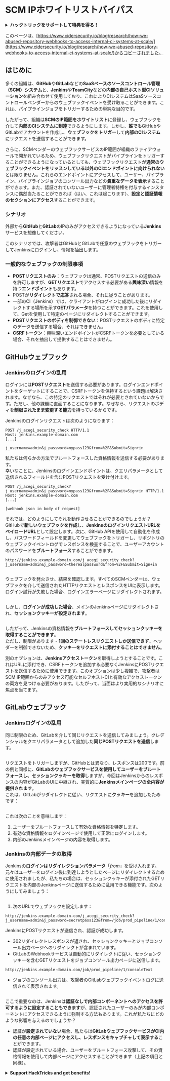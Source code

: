 # SCM IPホワイトリストバイパス

<details>

<summary><strong>ハックトリックをサポートして特典を得る！</strong></summary>

* **HackTricksで会社を宣伝したい**場合や、**PEASSの最新バージョンを入手したい**場合、または**HackTricksをPDFでダウンロードしたい**場合は、[**サブスクリプションプラン**](https://github.com/sponsors/carlospolop)をご確認ください！
* [**公式PEASS＆HackTricksグッズ**](https://peass.creator-spring.com)を手に入れる
* [**The PEASS Family**](https://opensea.io/collection/the-peass-family)を見つけて、独占的な[**NFT**](https://opensea.io/collection/the-peass-family)のコレクションを見つける
* 💬 [**Discordグループ**](https://discord.gg/hRep4RUj7f)または[**Telegramグループ**](https://t.me/peass)に参加するか、**Twitter**でフォローする 🐦 [**@carlospolopm**](https://twitter.com/carlospolopm)
* **ハッキングのトリックを共有する**ために、[**HackTricks**](https://github.com/carlospolop/hacktricks)と[**HackTricks Cloud**](https://github.com/carlospolop/hacktricks-cloud)のGitHubリポジトリにPRを提出してください。

</details>

このページは、[https://www.cidersecurity.io/blog/research/how-we-abused-repository-webhooks-to-access-internal-ci-systems-at-scale/](https://www.cidersecurity.io/blog/research/how-we-abused-repository-webhooks-to-access-internal-ci-systems-at-scale/)からコピーされました。

## はじめに

多くの組織は、**GitHub**や**GitLab**などの**SaaSベースのソースコントロール管理（SCM）システム**と、**Jenkins**や**TeamCity**などの**内部の自己ホスト型CIソリューション**を組み合わせて使用しており、これによりCIシステムはSaaSソースコントロールベンダーからのウェブフックイベントを受け取ることができます。これは、パイプラインジョブをトリガーするための単純な目的です。

したがって、組織は**SCMのIP範囲をホワイトリスト**に登録し、ウェブフックを介して**内部のCIシステムに到達**できるようにします。しかし、**誰でも**GitHubやGitLabでアカウントを作成し、**ウェブフックをトリガー**して**内部のCIシステム**にリクエストを送信することができます。

さらに、SCMベンダーのウェブフックサービスのIP範囲が組織のファイアウォールで開かれているため、ウェブフックリクエストがパイプラインをトリガーすることができるようになっているとしても、ウェブフックリクエストが**通常のウェブフックイベントをリッスンしている以外のCIエンドポイントに向けられない**とは限りません。これらのエンドポイントにアクセスして、ユーザー、パイプライン、パイプラインジョブのコンソール出力などの**貴重なデータを表示**することができます。また、認証されていないユーザーに管理者特権を付与するインスタンスに偶然当たることができれば（はい、これは起こります）、**設定と認証情報のセクションにアクセス**することができます。

### シナリオ

外部から**GitHub**と**GitLab**のIPのみがアクセスできるようになっている**Jenkins**サービスを想像してください。

このシナリオでは、攻撃者はGitHubとGitLabで任意のウェブフックをトリガーしてJenkinsにログインし、情報を抽出します。

### 一般的なウェブフックの制限事項

* **POSTリクエストのみ**：ウェブフックは通常、POSTリクエストの送信のみを許可しますが、**GETリクエスト**でアクセスする必要がある**興味深い**情報を持つ**エンドポイント**もあります。
* POSTが**リダイレクトで応答**される場合、それに従うことがあります。
* 一部のCI（Jenkins）では、クライアントがログインに成功した後にリダイレクトする場所を示す**GETパラメータ**を持つことができます。これを使用して、Getを使用して特定のページにリダイレクトすることができます。
* **POSTリクエストのボディを制御できない**：POSTリクエストのボディに特定のデータを送信する場合、それはできません。
* **CSRFトークン**：興味深いエンドポイントがCSRFトークンを必要としている場合、それを抽出して提供することはできません。

## GitHubウェブフック

### Jenkinsのログインの乱用

ログインには**POSTリクエスト**を送信する必要があります。ログインエンドポイントをターゲットにすることで、CSRFトークンを保持するという課題は解決されます。なぜなら、この特定のリクエストではそれが必要とされていないからです。ただし、他の課題に直面することになります。なぜなら、リクエストのボディを**制限されたまま変更する能力**を持っているからです。

Jenkinsのログインリクエストは次のようになります：
```
POST /j_acegi_security_check HTTP/1.1
Host: jenkins.example-domain.com
[...]

j_username=admin&j_password=mypass123&from=%2F&Submit=Sign+in
```
私たちは何らかの方法でブルートフォースした資格情報を送信する必要があります。\
幸いなことに、Jenkinsのログインエンドポイントは、クエリパラメータとして送信されるフィールドを含むPOSTリクエストを受け付けます。
```
POST /j_acegi_security_check?j_username=admin&j_password=mypass123&from=%2F&Submit=Sign+in HTTP/1.1
Host: jenkins.example-domain.com
[...]

[webhook json in body of request]
```
それでは、どのようにしてそれを動作させることができるのでしょうか？GitHubで**新しいウェブフックを作成**し、**JenkinsのログインリクエストURLをペイロードURL**として設定します。次に、GitHub APIを使用して自動化を作成し、パスワードフィールドを変更してウェブフックをトリガーし、リポジトリのウェブフックイベントログでレスポンスを検査することで、ユーザーアカウントのパスワードを**ブルートフォース**することができます。
```
http://jenkins.example-domain.com/j_acegi_security_check?j_username=admin&j_password=therealpassword&from=%2F&Submit=Sign+in
```
<figure><img src="../../.gitbook/assets/image (7) (1) (1).png" alt=""><figcaption></figcaption></figure>

ウェブフックを発火させ、結果を確認します。すべてのSCMベンダーは、ウェブフックを介して送信されたHTTPリクエストとレスポンスをUIに表示します。\
ログイン試行が失敗した場合、ログインエラーページにリダイレクトされます。

<figure><img src="../../.gitbook/assets/image (6) (1).png" alt=""><figcaption></figcaption></figure>

しかし、**ログインが成功した場合**、メインのJenkinsページにリダイレクトされ、**セッションクッキーが設定されます**。

<figure><img src="../../.gitbook/assets/image (3) (1) (1).png" alt=""><figcaption></figcaption></figure>

したがって、Jenkinsの資格情報を**ブルートフォースしてセッションクッキーを取得することができます**。\
ただし、制限があります - **1回のステートレスリクエストしか送信できず**、ヘッダーを制御できないため、**クッキーをリクエストに添付することはできません**。

別のオプションは、**Jenkinsアクセストークン**を取得しようとすることです。これはURLに添付でき、CSRFトークンを追加する必要なくJenkinsにPOSTリクエストを送信するために使用できます。このオプションは少し複雑で、攻撃者はSCM IP範囲からのみアクセス可能なセルフホストCIと有効なアクセストークンの両方を見つける必要があります。したがって、当面はより実用的なシナリオに焦点を当てます。

## GitLabウェブフック

### Jenkinsログインの乱用

同じ制限のため、GitLabを介して同じリクエストを送信してみましょう。クレデンシャルをクエリパラメータとして追加した**同じPOSTリクエストを送信**します。

<figure><img src="../../.gitbook/assets/image (2) (2) (1).png" alt=""><figcaption></figcaption></figure>

リクエストをトリガーしますが、GitHubとは異なり、レスポンスは200です。前の例と同様に、**GitLabのウェブフックサービスを使用してユーザーをブルートフォースし、セッションクッキーを取得**しますが、今回はJenkinsからのレスポンスの内容がGitLabのUIに中継され、実質的に**Jenkinsメインページの全内容が提供されます**。\
これは、GitLabがリダイレクトに従い、リクエストに**クッキー**を追加したためです：

<figure><img src="../../.gitbook/assets/image (4) (1) (2).png" alt=""><figcaption></figcaption></figure>

これは次のことを意味します：

1. ユーザーをブルートフォースして有効な資格情報を特定します。
2. 有効な資格情報をログインページで使用して正常にログインします。
3. 内部のJenkinsメインページの内容を取得します。

### Jenkinsの内部データの取得

Jenkinsの**ログインはリダイレクションパラメータ**「_from_」を受け入れます。元々はユーザーをログイン後に到達しようとしたページにリダイレクトするために使用されましたが、私たちの場合は、セッションクッキーが添付されたGETリクエストを内部のJenkinsページに送信するために乱用できる機能です。次のようにしてみましょう：

<figure><img src="../../.gitbook/assets/image (5) (1) (1).png" alt=""><figcaption></figcaption></figure>

1. 次のURLでウェブフックを設定します：
```
http://jenkins.example-domain.com/j_acegi_security_check?j_username=admin&j_password=secretpass123&from=/job/prod_pipeline/1/consoleText&Submit=Sign+in
```
JenkinsにPOSTリクエストが送信され、認証が成功します。

* 302リダイレクトレスポンスが返され、セッションクッキーとジョブコンソール出力ページへのリダイレクトが含まれています。
* GitLabのWebhookサービスは自動的にリダイレクトに従い、セッションクッキーを含むGETリクエストをジョブコンソール出力ページに送信します。
```
http://jenkins.example-domain.com/job/prod_pipeline/1/consoleText
```
* ジョブのコンソール出力は、攻撃者のGitLabウェブフックイベントログに送信されて表示されます。

<figure><img src="../../.gitbook/assets/image (1) (3).png" alt=""><figcaption></figcaption></figure>

ここで重要なのは、Jenkinsは**認証なしで内部コンポーネントへのアクセスを許可するように設定することもできます**が、認証されたユーザーのみが内部コンポーネントにアクセスできるように強制する方法もあります。これが私たちにどのような影響を与えるのでしょうか？

* 認証が**設定されていない**場合、私たちは**GitLabウェブフックサービスがCI内の任意の内部ページにアクセスし、レスポンスをキャプチャして表示する**ことができます。
* 認証が設定されている場合、ユーザーをブルートフォース攻撃して、その資格情報を使用して内部ページにアクセスすることができます（上記の項目と同様）。

<details>

<summary><strong>Support HackTricks and get benefits!</strong></summary>

* もしもあなたの**会社をHackTricksで宣伝したい**場合や、**PEASSの最新バージョンを入手したい**場合は、[**SUBSCRIPTION PLANS**](https://github.com/sponsors/carlospolop)をチェックしてください！
* [**公式のPEASS＆HackTricksグッズ**](https://peass.creator-spring.com)を手に入れましょう。
* [**The PEASS Family**](https://opensea.io/collection/the-peass-family)を見つけて、独占的な[**NFT**](https://opensea.io/collection/the-peass-family)のコレクションを発見しましょう。
* 💬 [**Discordグループ**](https://discord.gg/hRep4RUj7f)または[**Telegramグループ**](https://t.me/peass)に参加するか、**Twitter**で私をフォローしてください🐦 [**@carlospolopm**](https://twitter.com/carlospolopm)**。**
* **ハッキングのトリックを共有するために、PRを** [**HackTricks**](https://github.com/carlospolop/hacktricks) **および** [**HackTricks Cloud**](https://github.com/carlospolop/hacktricks-cloud) **のGitHubリポジトリに提出してください。**

</details>
